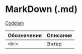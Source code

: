 # MarkDown (.md)
[Coddism](http://coddism.com/zametki/razmetka_readmemd_v_github)

Обозначение | Описание
---|---
``` <br> ``` | Энтер